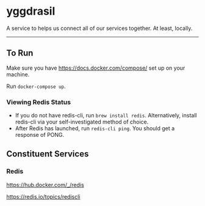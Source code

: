 # yggdrasil
A service to helps us connect all of our services together. At least, locally.

---

## To Run

Make sure you have https://docs.docker.com/compose/ set up on your machine.

Run `docker-compose up`.

### Viewing Redis Status
- If you do not have redis-cli, run `brew install redis`. Alternatively, install redis-cli via your self-investigated method of choice.
- After Redis has launched, run `redis-cli ping`. You should get a response of PONG.

## Constituent Services
### Redis
https://hub.docker.com/_/redis

https://redis.io/topics/rediscli

